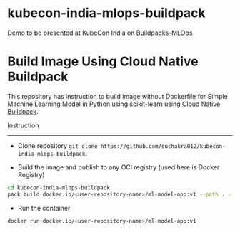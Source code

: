 # kubecon-india-mlops-buildpack
Demo to be presented at KubeCon India on Buildpacks-MLOps

**Build Image Using Cloud Native Buildpack**
=====================
This repository has instruction to build image without Dockerfile for Simple Machine Learning Model in Python using scikit-learn using [Cloud Native Buildpack](https://buildpacks.io/).

Instruction

-------------------------------------------

* Clone repository `git clone https://github.com/suchakra012/kubecon-india-mlops-buildpack`.


* Build the image and publish to any OCI registry (used here is Docker Registry)

```sh
cd kubecon-india-mlops-buildpack
pack build docker.io/<user-repository-name>/ml-model-app:v1 --path . --builder  paketobuildpacks/builder-jammy-base --env "BP_CPYTHON_VERSION=3.11.9" --env "BP_ENABLE_RUNTIME_CERT_BINDING=false" --publish
```

* Run the container
```sh
docker run docker.io/<user-repository-name>/ml-model-app:v1
```
